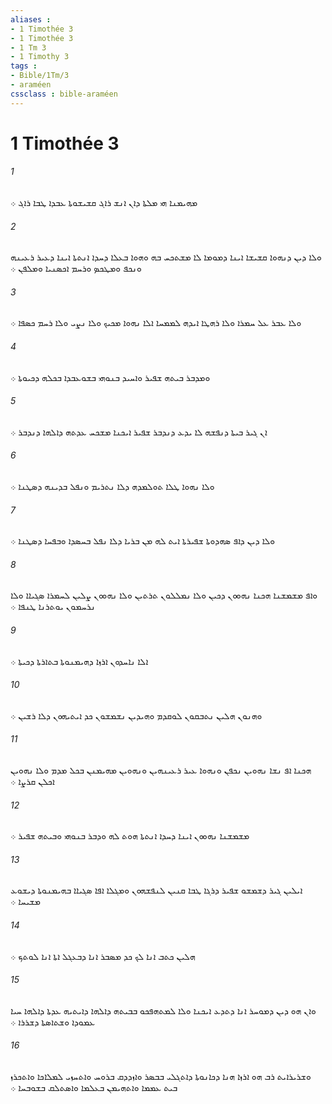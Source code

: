 ```yaml
---
aliases : 
- 1 Timothée 3
- 1 Timothée 3
- 1 Tm 3
- 1 Timothy 3
tags : 
- Bible/1Tm/3
- araméen
cssclass : bible-araméen
---
```


# 1 Timothée 3

###### 1
ܡܗܝܡܢܐ ܗܝ ܡܠܬܐ ܕܐܢ ܐܢܫ ܪܐܓ ܩܫܝܫܘܬܐ ܥܒܕܐ ܛܒܐ ܪܐܓ ܀
###### 2
ܘܠܐ ܕܝܢ ܕܢܗܘܐ ܩܫܝܫܐ ܐܝܢܐ ܕܡܘܡܐ ܠܐ ܡܫܬܟܚ ܒܗ ܘܗܘܐ ܒܥܠܐ ܕܚܕܐ ܐܢܬܬܐ ܐܝܢܐ ܕܥܝܪ ܪܥܝܢܗ ܘܢܟܦ ܘܡܛܟܤ ܘܪܚܡ ܐܟܤܢܝܐ ܘܡܠܦܢ ܀
###### 3
ܘܠܐ ܥܒܪ ܥܠ ܚܡܪܐ ܘܠܐ ܪܗܛܐ ܐܝܕܗ ܠܡܡܚܐ ܐܠܐ ܢܗܘܐ ܡܟܝܟ ܘܠܐ ܢܨܝ ܘܠܐ ܪܚܡ ܟܤܦܐ ܀
###### 4
ܘܡܕܒܪ ܒܝܬܗ ܫܦܝܪ ܘܐܚܝܕ ܒܢܘܗܝ ܒܫܘܥܒܕܐ ܒܟܠܗ ܕܟܝܘܬܐ ܀
###### 5
ܐܢ ܓܝܪ ܒܝܬܐ ܕܢܦܫܗ ܠܐ ܝܕܥ ܕܢܕܒܪ ܫܦܝܪ ܐܝܟܢܐ ܡܫܟܚ ܥܕܬܗ ܕܐܠܗܐ ܕܢܕܒܪ ܀
###### 6
ܘܠܐ ܢܗܘܐ ܛܠܐ ܬܘܠܡܕܗ ܕܠܐ ܢܬܪܝܡ ܘܢܦܠ ܒܕܝܢܗ ܕܤܛܢܐ ܀
###### 7
ܘܠܐ ܕܝܢ ܕܐܦ ܤܗܕܘܬܐ ܫܦܝܪܬܐ ܐܝܬ ܠܗ ܡܢ ܒܪܝܐ ܕܠܐ ܢܦܠ ܒܚܤܕܐ ܘܒܦܚܐ ܕܤܛܢܐ ܀
###### 8
ܘܐܦ ܡܫܡܫܢܐ ܗܟܢܐ ܢܗܘܘܢ ܕܟܝܢ ܘܠܐ ܢܡܠܠܘܢ ܬܪܬܝܢ ܘܠܐ ܢܗܘܘܢ ܨܠܝܢ ܠܚܡܪܐ ܤܓܝܐܐ ܘܠܐ ܢܪܚܡܘܢ ܝܘܬܪܢܐ ܛܢܦܐ ܀
###### 9
ܐܠܐ ܢܐܚܕܘܢ ܐܪܙܐ ܕܗܝܡܢܘܬܐ ܒܬܐܪܬܐ ܕܟܝܬܐ ܀
###### 10
ܘܗܢܘܢ ܗܠܝܢ ܢܬܒܩܘܢ ܠܘܩܕܡ ܘܗܝܕܝܢ ܢܫܡܫܘܢ ܟܕ ܐܝܬܝܗܘܢ ܕܠܐ ܪܫܝܢ ܀
###### 11
ܗܟܢܐ ܐܦ ܢܫܐ ܢܗܘܝܢ ܢܟܦܢ ܘܢܗܘܐ ܥܝܪ ܪܥܝܢܗܝܢ ܘܢܗܘܝܢ ܡܗܝܡܢܢ ܒܟܠ ܡܕܡ ܘܠܐ ܢܗܘܝܢ ܐܟܠܢ ܩܪܨܐ ܀
###### 12
ܡܫܡܫܢܐ ܢܗܘܘܢ ܐܝܢܐ ܕܚܕܐ ܐܢܬܬܐ ܗܘܬ ܠܗ ܘܕܒܪ ܒܢܘܗܝ ܘܒܝܬܗ ܫܦܝܪ ܀
###### 13
ܐܝܠܝܢ ܓܝܪ ܕܫܡܫܘ ܫܦܝܪ ܕܪܓܐ ܛܒܐ ܩܢܝܢ ܠܢܦܫܗܘܢ ܘܡܓܠܐ ܐܦܐ ܤܓܝܐܐ ܒܗܝܡܢܘܬܐ ܕܝܫܘܥ ܡܫܝܚܐ ܀
###### 14
ܗܠܝܢ ܟܬܒ ܐܢܐ ܠܟ ܟܕ ܡܤܒܪ ܐܢܐ ܕܒܥܓܠ ܐܬܐ ܐܢܐ ܠܘܬܟ ܀
###### 15
ܘܐܢ ܗܘ ܕܝܢ ܕܡܘܚܪ ܐܢܐ ܕܬܕܥ ܐܝܟܢܐ ܘܠܐ ܠܡܬܗܦܟܘ ܒܒܝܬܗ ܕܐܠܗܐ ܕܐܝܬܝܗ ܥܕܬܐ ܕܐܠܗܐ ܚܝܐ ܥܡܘܕܐ ܘܫܬܐܤܬܐ ܕܫܪܪܐ ܀
###### 16
ܘܫܪܝܪܐܝܬ ܪܒ ܗܘ ܐܪܙܐ ܗܢܐ ܕܟܐܢܘܬܐ ܕܐܬܓܠܝ ܒܒܤܪ ܘܐܙܕܕܩ ܒܪܘܚ ܘܐܬܚܙܝ ܠܡܠܐܟܐ ܘܐܬܟܪܙ ܒܝܬ ܥܡܡܐ ܘܐܬܗܝܡܢ ܒܥܠܡܐ ܘܐܤܬܠܩ ܒܫܘܒܚܐ ܀
